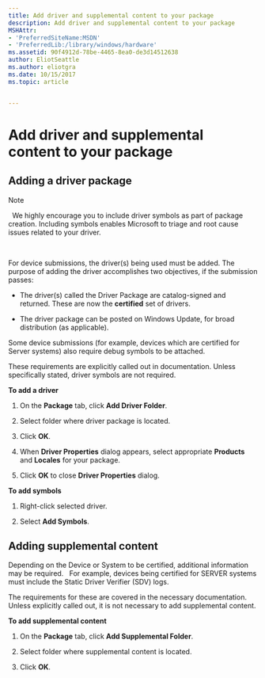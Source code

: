 ```yaml
---
title: Add driver and supplemental content to your package
description: Add driver and supplemental content to your package
MSHAttr:
- 'PreferredSiteName:MSDN'
- 'PreferredLib:/library/windows/hardware'
ms.assetid: 90f4912d-78be-4465-8ea0-de3d14512638
author: EliotSeattle
ms.author: eliotgra
ms.date: 10/15/2017
ms.topic: article


---
```


# Add driver and supplemental content to your package


## <span id="Adding_a_driver_package"></span><span id="adding_a_driver_package"></span><span id="ADDING_A_DRIVER_PACKAGE"></span>Adding a driver package

>[!NOTE]
>  We highly encourage you to include driver symbols as part of package creation. Including symbols enables Microsoft to triage and root cause issues related to your driver.

 

For device submissions, the driver(s) being used must be added. The purpose of adding the driver accomplishes two objectives, if the submission passes:

-   The driver(s) called the Driver Package are catalog-signed and returned. These are now the **certified** set of drivers.

-   The driver package can be posted on Windows Update, for broad distribution (as applicable).

Some device submissions (for example, devices which are certified for Server systems) also require debug symbols to be attached.

These requirements are explicitly called out in documentation. Unless specifically stated, driver symbols are not required.

**To add a driver**

1.  On the **Package** tab, click **Add Driver Folder**.

2.  Select folder where driver package is located.

3.  Click **OK**.

4.  When **Driver Properties** dialog appears, select appropriate **Products** and **Locales** for your package.

5.  Click **OK** to close **Driver Properties** dialog.

**To add symbols**

1.  Right-click selected driver.

2.  Select **Add Symbols**.

## <span id="Adding_supplemental_content"></span><span id="adding_supplemental_content"></span><span id="ADDING_SUPPLEMENTAL_CONTENT"></span>Adding supplemental content


Depending on the Device or System to be certified, additional information may be required.   For example, devices being certified for SERVER systems must include the Static Driver Verifier (SDV) logs.

The requirements for these are covered in the necessary documentation.  Unless explicitly called out, it is not necessary to add supplemental content.

**To add supplemental content**

1.  On the **Package** tab, click **Add Supplemental Folder**.

2.  Select folder where supplemental content is located.

3.  Click **OK**.

 

 






